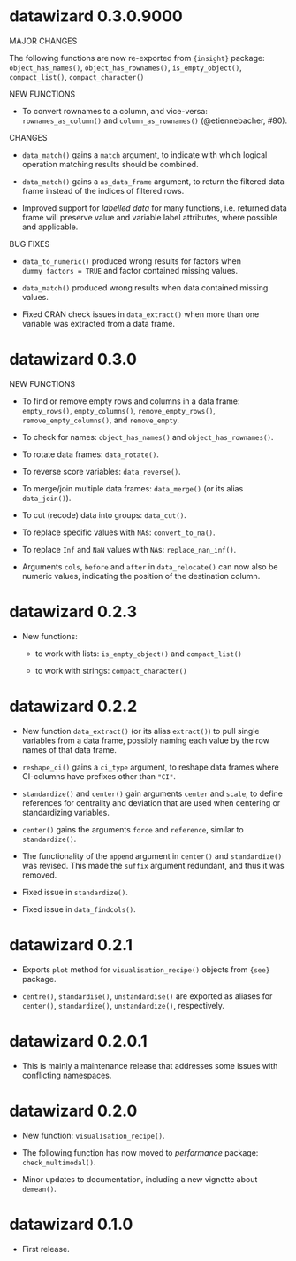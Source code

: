 # datawizard 0.3.0.9000

MAJOR CHANGES

The following functions are now re-exported from `{insight}` package:
`object_has_names()`, `object_has_rownames()`, `is_empty_object()`,
`compact_list()`, `compact_character()`

NEW FUNCTIONS

  * To convert rownames to a column, and vice-versa: `rownames_as_column()` and `column_as_rownames()` (@etiennebacher, #80).

CHANGES

  * `data_match()` gains a `match` argument, to indicate with which logical
    operation matching results should be combined.

  * `data_match()` gains a `as_data_frame` argument, to return the filtered
    data frame instead of the indices of filtered rows.

  * Improved support for *labelled data* for many functions, i.e. returned
    data frame will preserve value and variable label attributes, where
    possible and applicable.

BUG FIXES

  * `data_to_numeric()` produced wrong results for factors when 
    `dummy_factors = TRUE` and factor contained missing values.

  * `data_match()` produced wrong results when data contained missing values.

  * Fixed CRAN check issues in `data_extract()` when more than one variable
    was extracted from a data frame.

# datawizard 0.3.0

NEW FUNCTIONS

  * To find or remove empty rows and columns in a data frame: `empty_rows()`,
    `empty_columns()`, `remove_empty_rows()`, `remove_empty_columns()`, and
    `remove_empty`.

  * To check for names: `object_has_names()` and `object_has_rownames()`.

  * To rotate data frames: `data_rotate()`.
  
  * To reverse score variables: `data_reverse()`.
  
  * To merge/join multiple data frames: `data_merge()` (or its alias
    `data_join()`).

  * To cut (recode) data into groups: `data_cut()`.
  
  * To replace specific values with `NA`s: `convert_to_na()`.
  
  * To replace `Inf` and `NaN` values with `NA`s: `replace_nan_inf()`.

- Arguments `cols`, `before` and `after` in `data_relocate()` can now also be
  numeric values, indicating the position of the destination column.

# datawizard 0.2.3

- New functions:

  * to work with lists: `is_empty_object()` and `compact_list()`

  * to work with strings: `compact_character()`

# datawizard 0.2.2

- New function `data_extract()` (or its alias `extract()`) to pull single
  variables from a data frame, possibly naming each value by the row names of
  that data frame.

- `reshape_ci()` gains a `ci_type` argument, to reshape data frames where
  CI-columns have prefixes other than `"CI"`.

- `standardize()` and `center()` gain arguments `center` and `scale`, to define
  references for centrality and deviation that are used when centering or
  standardizing variables.

- `center()` gains the arguments `force` and `reference`, similar to
  `standardize()`.

- The functionality of the `append` argument in `center()` and `standardize()`
  was revised. This made the `suffix` argument redundant, and thus it was
  removed.

- Fixed issue in `standardize()`.

- Fixed issue in `data_findcols()`.

# datawizard 0.2.1

- Exports `plot` method for `visualisation_recipe()` objects from `{see}`
  package.

- `centre()`, `standardise()`, `unstandardise()` are exported as aliases for
  `center()`, `standardize()`, `unstandardize()`, respectively.

# datawizard 0.2.0.1

- This is mainly a maintenance release that addresses some issues with
  conflicting namespaces.

# datawizard 0.2.0

- New function: `visualisation_recipe()`.

- The following function has now moved to *performance* package:
  `check_multimodal()`.

- Minor updates to documentation, including a new vignette about `demean()`.

# datawizard 0.1.0

* First release.

